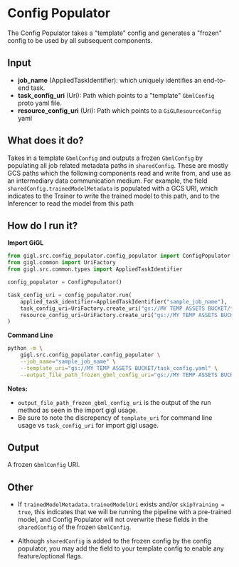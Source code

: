 # Config Populator

The Config Populator takes a "template" config and generates a "frozen" config to be used by all subsequent components.

##  Input
- **job_name** (AppliedTaskIdentifier):  which uniquely identifies an end-to-end task.
- **task_config_uri** (Uri):  Path which points to a "template" `GbmlConfig` proto yaml file.
- **resource_config_uri** (Uri): Path which points to a `GiGLResourceConfig` yaml

##  What does it do?
Takes in a template `GbmlConfig` and outputs a frozen `GbmlConfig` by populating all job related metadata paths in `sharedConfig`. These are mostly GCS paths which the following components read and write from, and use as an intermediary data communication medium. For example, the field `sharedConfig.trainedModelMetadata` is populated with a GCS URI, which indicates to the Trainer to write the trained model to this path, and to the Inferencer to read the model from this path

## How do I run it?

**Import GiGL**

```python
from gigl.src.config_populator.config_populator import ConfigPopulator
from gigl.common import UriFactory
from gigl.src.common.types import AppliedTaskIdentifier

config_populator = ConfigPopulator()

task_config_uri = config_populator.run(
    applied_task_identifier=AppliedTaskIdentifier("sample_job_name"),
    task_config_uri=UriFactory.create_uri("gs://MY TEMP ASSETS BUCKET/task_config.yaml"),
    resource_config_uri=UriFactory.create_uri("gs://MY TEMP ASSETS BUCKET/resource_config.yaml")
)
```

**Command Line**
```bash
python -m \
    gigl.src.config_populator.config_populator \
    --job_name="sample_job_name" \
    --template_uri="gs://MY TEMP ASSETS BUCKET/task_config.yaml" \
    --output_file_path_frozen_gbml_config_uri="gs://MY TEMP ASSETS BUCKET/resource_config.yaml"
```

**Notes:**

- `output_file_path_frozen_gbml_config_uri` is the output of the run method as seen in the import gigl usage. 
- Be sure to note the discrepency of `template_uri` for command line usage vs `task_config_uri` for import gigl usage. 

## Output

A frozen `GbmlConfig` URI. 

## Other

- If `trainedModelMetadata.trainedModelUri` exists and/or `skipTraining = true`, this indicates that we will be running the pipeline with a pre-trained model, and Config Populator will not overwrite these fields in the `sharedConfig` of the frozen `GbmlConfig`.

- Although `sharedConfig` is added to the frozen config by the config populator, you may add the field to your template config to enable any feature/optional flags. 